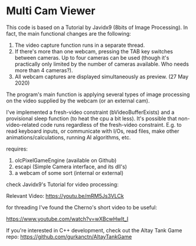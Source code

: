 # Multi Cam Viewer

  This code is based on a Tutorial by Javidx9 (8bits of Image Processing). In fact, the main functional changes are the following:
  
  1. The video capture function runs in a separate thread.
  2. If there's more than one webcam, pressing the TAB key switches between cameras. Up to four cameras can be used (though it's practically only limited by the number of cameras available. Who needs more than 4 cameras?).
  3. All webcam captures are displayed simultaneously as preview. (27 May 2020)
  
  The program's main function is applying several types of image processing on the video supplied by the webcam (or an external cam).
  
  I've implemented a fresh-video constraint (bVideoBufferExists) and a provisional sleep function (to heat the cpu a bit less). It's possible that non-video-related code runs regardless of the fresh-video constraint. E.g. to read keyboard inputs, or communicate with I/Os, read files, make other animations/calculations, running AI algorithms, etc.
  
  requires:
  1. olcPixelGameEngine (available on Github)
  2. escapi (Simple Camera interface, and its dll's)
  3. a webcam of some sort (internal or external)
  
  check Javidx9's Tutorial for video processing:
  
  Relevant Video: https://youtu.be/mRM5Js3VLCk
   
  for threading I've found the Cherno's short video to be useful:
  
  https://www.youtube.com/watch?v=wXBcwHwIt_I

If you're interested in C++ development, check out the Altay Tank Game repo: https://github.com/gurkanctn/AltayTankGame
